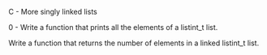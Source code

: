 C - More singly linked lists

0 - Write a function that prints all the elements of a listint_t list.

Write a function that returns the number of elements in a linked listint_t list.

